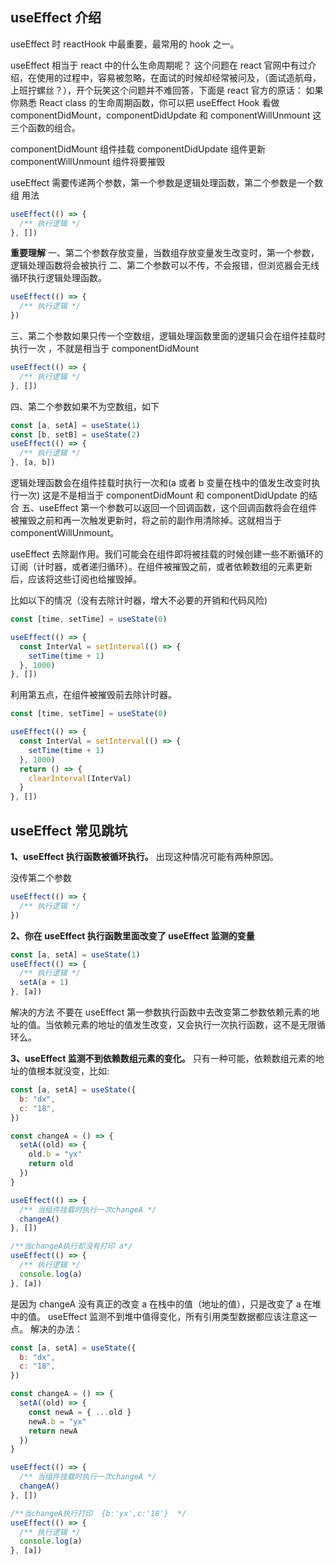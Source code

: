 ## useEffect 介绍

useEffect 时 reactHook 中最重要，最常用的 hook 之一。

useEffect 相当于 react 中的什么生命周期呢？
这个问题在 react 官网中有过介绍，在使用的过程中，容易被忽略，在面试的时候却经常被问及，（面试造航母，上班拧螺丝？），开个玩笑这个问题并不难回答，下面是 react 官方的原话：
如果你熟悉 React class 的生命周期函数，你可以把 useEffect Hook 看做 componentDidMount，componentDidUpdate 和 componentWillUnmount 这三个函数的组合。

componentDidMount 组件挂载
componentDidUpdate 组件更新
componentWillUnmount 组件将要摧毁

useEffect 需要传递两个参数，第一个参数是逻辑处理函数，第二个参数是一个数组
用法

```javascript
useEffect(() => {
  /** 执行逻辑 */
}, [])
```

**重要理解**
一、第二个参数存放变量，当数组存放变量发生改变时，第一个参数，逻辑处理函数将会被执行
二、第二个参数可以不传，不会报错，但浏览器会无线循环执行逻辑处理函数。

```javascript
useEffect(() => {
  /** 执行逻辑 */
})
```

三、第二个参数如果只传一个空数组，逻辑处理函数里面的逻辑只会在组件挂载时执行一次 ，不就是相当于 componentDidMount

```javascript
useEffect(() => {
  /** 执行逻辑 */
}, [])
```

四、第二个参数如果不为空数组，如下

```javascript
const [a, setA] = useState(1)
const [b, setB] = useState(2)
useEffect(() => {
  /** 执行逻辑 */
}, [a, b])
```

逻辑处理函数会在组件挂载时执行一次和(a 或者 b 变量在栈中的值发生改变时执行一次) 这是不是相当于 componentDidMount 和 componentDidUpdate 的结合
五、useEffect 第一个参数可以返回一个回调函数，这个回调函数将会在组件被摧毁之前和再一次触发更新时，将之前的副作用清除掉。这就相当于 componentWillUnmount。

useEffect 去除副作用。我们可能会在组件即将被挂载的时候创建一些不断循环的订阅（计时器，或者递归循环）。在组件被摧毁之前，或者依赖数组的元素更新后，应该将这些订阅也给摧毁掉。

比如以下的情况（没有去除计时器，增大不必要的开销和代码风险)

```javascript
const [time, setTime] = useState(0)

useEffect(() => {
  const InterVal = setInterval(() => {
    setTime(time + 1)
  }, 1000)
}, [])
```

利用第五点，在组件被摧毁前去除计时器。

```javascript
const [time, setTime] = useState(0)

useEffect(() => {
  const InterVal = setInterval(() => {
    setTime(time + 1)
  }, 1000)
  return () => {
    clearInterval(InterVal)
  }
}, [])
```

## useEffect 常见跳坑

**1、useEffect 执行函数被循环执行。**
出现这种情况可能有两种原因。

没传第二个参数

```javascript
useEffect(() => {
  /** 执行逻辑 */
})
```

**2、你在 useEffect 执行函数里面改变了 useEffect 监测的变量**

```javascript
const [a, setA] = useState(1)
useEffect(() => {
  /** 执行逻辑 */
  setA(a + 1)
}, [a])
```

解决的方法 不要在 useEffect 第一参数执行函数中去改变第二参数依赖元素的地址的值。当依赖元素的地址的值发生改变，又会执行一次执行函数，这不是无限循环么。

**3、useEffect 监测不到依赖数组元素的变化。**
只有一种可能，依赖数组元素的地址的值根本就没变，比如:

```javascript
const [a, setA] = useState({
  b: "dx",
  c: "18",
})

const changeA = () => {
  setA((old) => {
    old.b = "yx"
    return old
  })
}

useEffect(() => {
  /** 当组件挂载时执行一次changeA */
  changeA()
}, [])

/**当changeA执行却没有打印 a*/
useEffect(() => {
  /** 执行逻辑 */
  console.log(a)
}, [a])
```

是因为 changeA 没有真正的改变 a 在栈中的值（地址的值），只是改变了 a 在堆中的值。
useEffect 监测不到堆中值得变化，所有引用类型数据都应该注意这一点。
解决的办法：

```javascript
const [a, setA] = useState({
  b: "dx",
  c: "18",
})

const changeA = () => {
  setA((old) => {
    const newA = { ...old }
    newA.b = "yx"
    return newA
  })
}

useEffect(() => {
  /** 当组件挂载时执行一次changeA */
  changeA()
}, [])

/**当changeA执行打印  {b:'yx',c:'18'}  */
useEffect(() => {
  /** 执行逻辑 */
  console.log(a)
}, [a])
```
